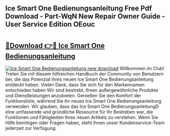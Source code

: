 ## Ice Smart One Bedienungsanleitung Free Pdf Download - Part-WqN New Repair Owner Guide - User Service Edition OEouc

# <h2><a href="http://df157k.blite.top/?on=Ice+Smart+One+Bedienungsanleitung">🔗Download 👉🔴 Ice Smart One Bedienungsanleitung</a></h2>

[![Ice Smart One Bedienungsanleitung new download](https://i.imgur.com/lujVjoI.png)](http://df157k.blite.top/?on=Ice+Smart+One+Bedienungsanleitung)
Willkommen im Club! Treten Sie mit diesem hilfreichen Handbuch der Community von Benutzern bei, die das Potenzial ihres neuen Ice Smart One Bedienungsanleitung entdeckt haben. Vielen Dank, dass Sie sich für den Markennamen entschieden haben Wir sind bestrebt, Ihnen außergewöhnliche Produkte und Dienstleistungen anzubieten. Genießen Sie den Komfort der Funktionsliste, während Sie Ihr neues Ice Smart One Bedienungsanleitung verwenden. Wir glauben, dass das Ice Smart One BedienungsanleitungD eine umfassende und gründliche Ressource für Ihr Bestreben war, die Funktionen und Fähigkeiten Ihres neuen Artikels zu verstehen. Wenn Sie Hilfe benötigen oder Fragen haben, steht Ihnen unser Kundenservice-Team jederzeit zur Verfügung.
